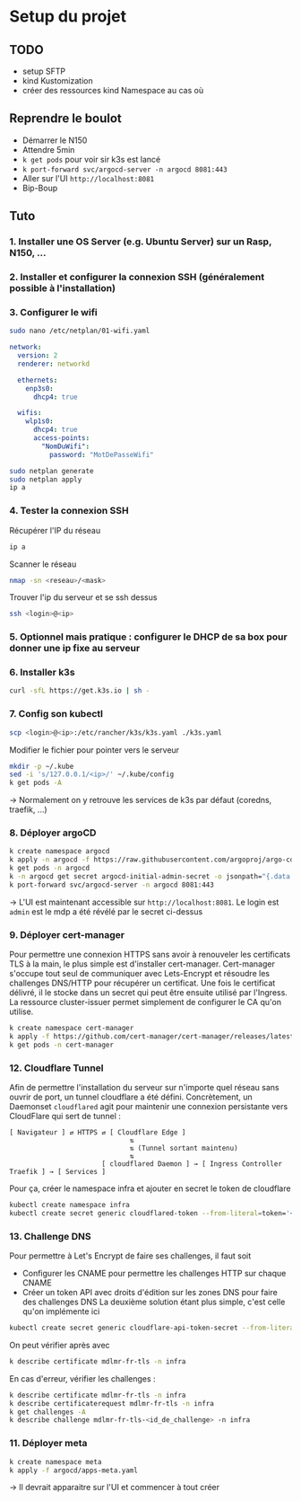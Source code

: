# Setup du projet

## TODO
* setup SFTP
* kind Kustomization
* créer des ressources kind Namespace au cas où

## Reprendre le boulot 
* Démarrer le N150
* Attendre 5min
* `k get pods` pour voir sir k3s est lancé
* `k port-forward svc/argocd-server -n argocd 8081:443`
* Aller sur l'UI `http://localhost:8081`
* Bip-Boup

## Tuto

### 1. Installer une OS Server (e.g. Ubuntu Server) sur un Rasp, N150, ...

### 2. Installer et configurer la connexion SSH (généralement possible à l'installation)

### 3. Configurer le wifi

```bash
sudo nano /etc/netplan/01-wifi.yaml
```

```yaml
network:
  version: 2
  renderer: networkd      

  ethernets:
    enp3s0:
      dhcp4: true

  wifis:
    wlp1s0:
      dhcp4: true
      access-points:
        "NomDuWifi":
          password: "MotDePasseWifi"
```

```bash
sudo netplan generate
sudo netplan apply
ip a
```

### 4. Tester la connexion SSH

Récupérer l'IP du réseau
```bash
ip a
```

Scanner le réseau
```bash
nmap -sn <reseau>/<mask>
```

Trouver l'ip du serveur et se ssh dessus
```bash
ssh <login>@<ip>
```

### 5. Optionnel mais pratique : configurer le DHCP de sa box pour donner une ip fixe au serveur

### 6. Installer k3s

```bash
curl -sfL https://get.k3s.io | sh -
```

### 7. Config son kubectl

```bash
scp <login>@<ip>:/etc/rancher/k3s/k3s.yaml ./k3s.yaml
```

Modifier le fichier pour pointer vers le serveur
```bash
mkdir -p ~/.kube
sed -i 's/127.0.0.1/<ip>/' ~/.kube/config
k get pods -A
```

-> Normalement on y retrouve les services de k3s par défaut (coredns, traefik, ...)

### 8. Déployer argoCD

```bash
k create namespace argocd
k apply -n argocd -f https://raw.githubusercontent.com/argoproj/argo-cd/stable/manifests/install.yaml
k get pods -n argocd
k -n argocd get secret argocd-initial-admin-secret -o jsonpath="{.data.password}" | base64 -d && echo
k port-forward svc/argocd-server -n argocd 8081:443
```

-> L'UI est maintenant accessible sur `http://localhost:8081`. Le login est `admin` est le mdp a été révélé par le secret ci-dessus

### 9. Déployer cert-manager

Pour permettre une connexion HTTPS sans avoir à renouveler les certificats TLS à la main, le plus simple est d'installer cert-manager.
Cert-manager s'occupe tout seul de communiquer avec Lets-Encrypt et résoudre les challenges DNS/HTTP pour récupérer un certificat.
Une fois le certificat délivré, il le stocke dans un secret qui peut être ensuite utilisé par l'Ingress.
La ressource cluster-issuer permet simplement de configurer le CA qu'on utilise.

```bash
k create namespace cert-manager
k apply -f https://github.com/cert-manager/cert-manager/releases/latest/download/cert-manager.yaml
k get pods -n cert-manager
```

### 12. Cloudflare Tunnel

Afin de permettre l'installation du serveur sur n'importe quel réseau sans ouvrir de port, un tunnel cloudflare a été défini.
Concrètement, un Daemonset `cloudflared` agit pour maintenir une connexion persistante vers CloudFlare qui sert de tunnel :
```
[ Navigateur ] ⇄ HTTPS ⇄ [ Cloudflare Edge ]
                              ⇅
                              ⇅ (Tunnel sortant maintenu)
                              ⇅
                       [ cloudflared Daemon ] → [ Ingress Controller Traefik ] → [ Services ]
```

Pour ça, créer le namespace infra et ajouter en secret le token de cloudflare
```bash
kubectl create namespace infra
kubectl create secret generic cloudflared-token --from-literal=token='<token>' -n infra
```

### 13. Challenge DNS

Pour permettre à Let's Encrypt de faire ses challenges, il faut soit 
* Configurer les CNAME pour permettre les challenges HTTP sur chaque CNAME
* Créer un token API avec droits d'édition sur les zones DNS pour faire des challenges DNS
La deuxième solution étant plus simple, c'est celle qu'on implémente ici
```bash
kubectl create secret generic cloudflare-api-token-secret --from-literal=api-token='<token>' -n infra
```

On peut vérifier après avec 
```bash
k describe certificate mdlmr-fr-tls -n infra
```

En cas d'erreur, vérifier les challenges : 
```bash
k describe certificate mdlmr-fr-tls -n infra
k describe certificaterequest mdlmr-fr-tls -n infra
k get challenges -A
k describe challenge mdlmr-fr-tls-<id_de_challenge> -n infra
```

### 11. Déployer meta 

```bash
k create namespace meta
k apply -f argocd/apps-meta.yaml
```

-> Il devrait apparaitre sur l'UI et commencer à tout créer